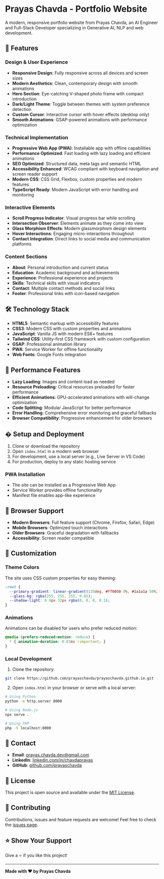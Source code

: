 # Prayas Chavda - Portfolio Website

A modern, responsive portfolio website from Prayas Chavda, an AI Engineer and Full-Stack Developer specializing in Generative AI, NLP and web development.

## 🌟 Features

### Design & User Experience
- **Responsive Design**: Fully responsive across all devices and screen sizes
- **Modern Aesthetics**: Clean, contemporary design with smooth animations
- **Hero Section**: Eye-catching V-shaped photo frame with compact introduction
- **Dark/Light Theme**: Toggle between themes with system preference detection
- **Custom Cursor**: Interactive cursor with hover effects (desktop only)
- **Smooth Animations**: GSAP-powered animations with performance optimization

### Technical Implementation
- **Progressive Web App (PWA)**: Installable app with offline capabilities
- **Performance Optimized**: Fast loading with lazy loading and efficient animations
- **SEO Optimized**: Structured data, meta tags and semantic HTML
- **Accessibility Enhanced**: WCAG compliant with keyboard navigation and screen reader support
- **Modern CSS**: CSS Grid, Flexbox, custom properties and modern features
- **TypeScript Ready**: Modern JavaScript with error handling and monitoring

### Interactive Elements
- **Scroll Progress Indicator**: Visual progress bar while scrolling
- **Intersection Observer**: Elements animate as they come into view
- **Glass Morphism Effects**: Modern glassmorphism design elements
- **Hover Interactions**: Engaging micro-interactions throughout
- **Contact Integration**: Direct links to social media and communication platforms

### Content Sections
- **About**: Personal introduction and current status
- **Education**: Academic background and achievements
- **Experience**: Professional experience and projects
- **Skills**: Technical skills with visual indicators
- **Contact**: Multiple contact methods and social links
- **Footer**: Professional links with icon-based navigation

## 🛠️ Technology Stack

- **HTML5**: Semantic markup with accessibility features
- **CSS3**: Modern CSS with custom properties and animations
- **JavaScript**: Vanilla JS with modern ES6+ features
- **Tailwind CSS**: Utility-first CSS framework with custom configuration
- **GSAP**: Professional animation library
- **PWA**: Service Worker for offline functionality
- **Web Fonts**: Google Fonts integration

## 🚀 Performance Features

- **Lazy Loading**: Images and content load as needed
- **Resource Preloading**: Critical resources preloaded for faster performance
- **Efficient Animations**: GPU-accelerated animations with will-change optimization
- **Code Splitting**: Modular JavaScript for better performance
- **Error Handling**: Comprehensive error monitoring and graceful fallbacks
- **Browser Compatibility**: Progressive enhancement for older browsers

## � Setup and Deployment

1. Clone or download the repository
2. Open `index.html` in a modern web browser
3. For development, use a local server (e.g., Live Server in VS Code)
4. For production, deploy to any static hosting service

### PWA Installation
- The site can be installed as a Progressive Web App
- Service Worker provides offline functionality
- Manifest file enables app-like experience

## 📱 Browser Support

- **Modern Browsers**: Full feature support (Chrome, Firefox, Safari, Edge)
- **Mobile Browsers**: Optimized touch interactions
- **Older Browsers**: Graceful degradation with fallbacks
- **Accessibility**: Screen reader compatible

## 🎨 Customization

### Theme Colors
The site uses CSS custom properties for easy theming:
```css
:root {
  --primary-gradient: linear-gradient(135deg, #ff0050 0%, #1a1a1a 50%, #00d4ff 100%);
  --glass-bg: rgba(255, 255, 255, 0.85);
  --shadow-light: 0 8px 32px rgba(0, 0, 0, 0.1);
}
```

### Animations
Animations can be disabled for users who prefer reduced motion:
```css
@media (prefers-reduced-motion: reduce) {
  * { animation-duration: 0.01ms !important; }
}
```

### Local Development

1. Clone the repository:
```bash
git clone https://github.com/prayaschavda/prayaschavda.github.io.git
```

2. Open `index.html` in your browser or serve with a local server:
```bash
# Using Python
python -m http.server 8000

# Using Node.js
npx serve .

# Using PHP
php -S localhost:8000
```

## 📧 Contact

- **Email**: prayas.chavda.dev@gmail.com
- **LinkedIn**: [linkedin.com/in/chavdaprayas](https://linkedin.com/in/chavdaprayas)
- **GitHub**: [github.com/prayaschavda](https://github.com/prayaschavda)

## 📄 License

This project is open source and available under the [MIT License](LICENSE).

## 🤝 Contributing

Contributions, issues and feature requests are welcome! Feel free to check the [issues page](https://github.com/prayaschavda/prayaschavda.github.io/issues).

## ⭐ Show Your Support

Give a ⭐️ if you like this project!

---

**Made with ❤️ by Prayas Chavda**


